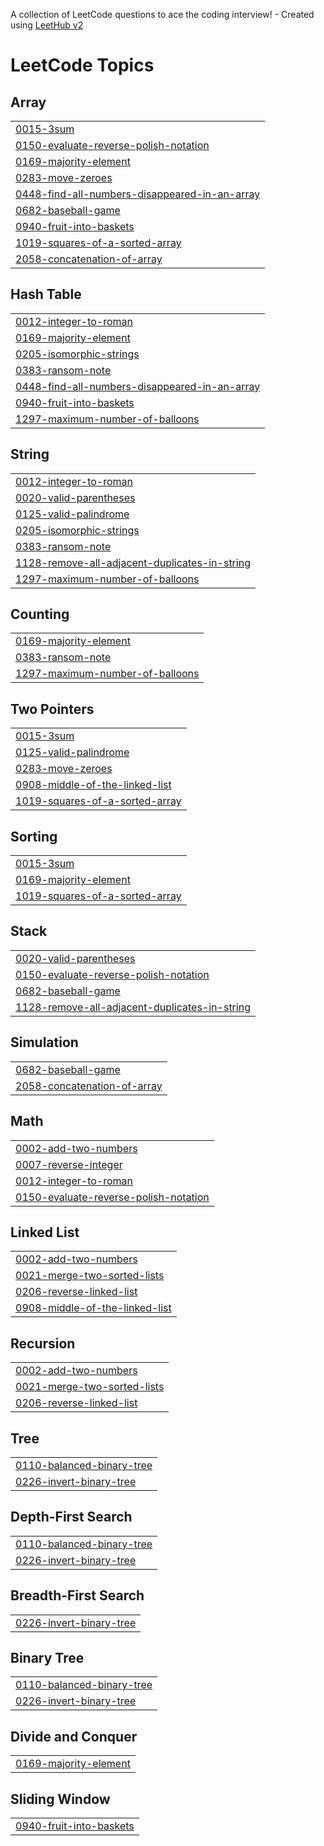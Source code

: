 A collection of LeetCode questions to ace the coding interview! - Created using [LeetHub v2](https://github.com/arunbhardwaj/LeetHub-2.0)
<!---LeetCode Topics Start-->
# LeetCode Topics
## Array
|  |
| ------- |
| [0015-3sum](https://github.com/Om-1004/Leetcode/tree/master/0015-3sum) |
| [0150-evaluate-reverse-polish-notation](https://github.com/Om-1004/Leetcode/tree/master/0150-evaluate-reverse-polish-notation) |
| [0169-majority-element](https://github.com/Om-1004/Leetcode/tree/master/0169-majority-element) |
| [0283-move-zeroes](https://github.com/Om-1004/Leetcode/tree/master/0283-move-zeroes) |
| [0448-find-all-numbers-disappeared-in-an-array](https://github.com/Om-1004/Leetcode/tree/master/0448-find-all-numbers-disappeared-in-an-array) |
| [0682-baseball-game](https://github.com/Om-1004/Leetcode/tree/master/0682-baseball-game) |
| [0940-fruit-into-baskets](https://github.com/Om-1004/Leetcode/tree/master/0940-fruit-into-baskets) |
| [1019-squares-of-a-sorted-array](https://github.com/Om-1004/Leetcode/tree/master/1019-squares-of-a-sorted-array) |
| [2058-concatenation-of-array](https://github.com/Om-1004/Leetcode/tree/master/2058-concatenation-of-array) |
## Hash Table
|  |
| ------- |
| [0012-integer-to-roman](https://github.com/Om-1004/Leetcode/tree/master/0012-integer-to-roman) |
| [0169-majority-element](https://github.com/Om-1004/Leetcode/tree/master/0169-majority-element) |
| [0205-isomorphic-strings](https://github.com/Om-1004/Leetcode/tree/master/0205-isomorphic-strings) |
| [0383-ransom-note](https://github.com/Om-1004/Leetcode/tree/master/0383-ransom-note) |
| [0448-find-all-numbers-disappeared-in-an-array](https://github.com/Om-1004/Leetcode/tree/master/0448-find-all-numbers-disappeared-in-an-array) |
| [0940-fruit-into-baskets](https://github.com/Om-1004/Leetcode/tree/master/0940-fruit-into-baskets) |
| [1297-maximum-number-of-balloons](https://github.com/Om-1004/Leetcode/tree/master/1297-maximum-number-of-balloons) |
## String
|  |
| ------- |
| [0012-integer-to-roman](https://github.com/Om-1004/Leetcode/tree/master/0012-integer-to-roman) |
| [0020-valid-parentheses](https://github.com/Om-1004/Leetcode/tree/master/0020-valid-parentheses) |
| [0125-valid-palindrome](https://github.com/Om-1004/Leetcode/tree/master/0125-valid-palindrome) |
| [0205-isomorphic-strings](https://github.com/Om-1004/Leetcode/tree/master/0205-isomorphic-strings) |
| [0383-ransom-note](https://github.com/Om-1004/Leetcode/tree/master/0383-ransom-note) |
| [1128-remove-all-adjacent-duplicates-in-string](https://github.com/Om-1004/Leetcode/tree/master/1128-remove-all-adjacent-duplicates-in-string) |
| [1297-maximum-number-of-balloons](https://github.com/Om-1004/Leetcode/tree/master/1297-maximum-number-of-balloons) |
## Counting
|  |
| ------- |
| [0169-majority-element](https://github.com/Om-1004/Leetcode/tree/master/0169-majority-element) |
| [0383-ransom-note](https://github.com/Om-1004/Leetcode/tree/master/0383-ransom-note) |
| [1297-maximum-number-of-balloons](https://github.com/Om-1004/Leetcode/tree/master/1297-maximum-number-of-balloons) |
## Two Pointers
|  |
| ------- |
| [0015-3sum](https://github.com/Om-1004/Leetcode/tree/master/0015-3sum) |
| [0125-valid-palindrome](https://github.com/Om-1004/Leetcode/tree/master/0125-valid-palindrome) |
| [0283-move-zeroes](https://github.com/Om-1004/Leetcode/tree/master/0283-move-zeroes) |
| [0908-middle-of-the-linked-list](https://github.com/Om-1004/Leetcode/tree/master/0908-middle-of-the-linked-list) |
| [1019-squares-of-a-sorted-array](https://github.com/Om-1004/Leetcode/tree/master/1019-squares-of-a-sorted-array) |
## Sorting
|  |
| ------- |
| [0015-3sum](https://github.com/Om-1004/Leetcode/tree/master/0015-3sum) |
| [0169-majority-element](https://github.com/Om-1004/Leetcode/tree/master/0169-majority-element) |
| [1019-squares-of-a-sorted-array](https://github.com/Om-1004/Leetcode/tree/master/1019-squares-of-a-sorted-array) |
## Stack
|  |
| ------- |
| [0020-valid-parentheses](https://github.com/Om-1004/Leetcode/tree/master/0020-valid-parentheses) |
| [0150-evaluate-reverse-polish-notation](https://github.com/Om-1004/Leetcode/tree/master/0150-evaluate-reverse-polish-notation) |
| [0682-baseball-game](https://github.com/Om-1004/Leetcode/tree/master/0682-baseball-game) |
| [1128-remove-all-adjacent-duplicates-in-string](https://github.com/Om-1004/Leetcode/tree/master/1128-remove-all-adjacent-duplicates-in-string) |
## Simulation
|  |
| ------- |
| [0682-baseball-game](https://github.com/Om-1004/Leetcode/tree/master/0682-baseball-game) |
| [2058-concatenation-of-array](https://github.com/Om-1004/Leetcode/tree/master/2058-concatenation-of-array) |
## Math
|  |
| ------- |
| [0002-add-two-numbers](https://github.com/Om-1004/Leetcode/tree/master/0002-add-two-numbers) |
| [0007-reverse-integer](https://github.com/Om-1004/Leetcode/tree/master/0007-reverse-integer) |
| [0012-integer-to-roman](https://github.com/Om-1004/Leetcode/tree/master/0012-integer-to-roman) |
| [0150-evaluate-reverse-polish-notation](https://github.com/Om-1004/Leetcode/tree/master/0150-evaluate-reverse-polish-notation) |
## Linked List
|  |
| ------- |
| [0002-add-two-numbers](https://github.com/Om-1004/Leetcode/tree/master/0002-add-two-numbers) |
| [0021-merge-two-sorted-lists](https://github.com/Om-1004/Leetcode/tree/master/0021-merge-two-sorted-lists) |
| [0206-reverse-linked-list](https://github.com/Om-1004/Leetcode/tree/master/0206-reverse-linked-list) |
| [0908-middle-of-the-linked-list](https://github.com/Om-1004/Leetcode/tree/master/0908-middle-of-the-linked-list) |
## Recursion
|  |
| ------- |
| [0002-add-two-numbers](https://github.com/Om-1004/Leetcode/tree/master/0002-add-two-numbers) |
| [0021-merge-two-sorted-lists](https://github.com/Om-1004/Leetcode/tree/master/0021-merge-two-sorted-lists) |
| [0206-reverse-linked-list](https://github.com/Om-1004/Leetcode/tree/master/0206-reverse-linked-list) |
## Tree
|  |
| ------- |
| [0110-balanced-binary-tree](https://github.com/Om-1004/Leetcode/tree/master/0110-balanced-binary-tree) |
| [0226-invert-binary-tree](https://github.com/Om-1004/Leetcode/tree/master/0226-invert-binary-tree) |
## Depth-First Search
|  |
| ------- |
| [0110-balanced-binary-tree](https://github.com/Om-1004/Leetcode/tree/master/0110-balanced-binary-tree) |
| [0226-invert-binary-tree](https://github.com/Om-1004/Leetcode/tree/master/0226-invert-binary-tree) |
## Breadth-First Search
|  |
| ------- |
| [0226-invert-binary-tree](https://github.com/Om-1004/Leetcode/tree/master/0226-invert-binary-tree) |
## Binary Tree
|  |
| ------- |
| [0110-balanced-binary-tree](https://github.com/Om-1004/Leetcode/tree/master/0110-balanced-binary-tree) |
| [0226-invert-binary-tree](https://github.com/Om-1004/Leetcode/tree/master/0226-invert-binary-tree) |
## Divide and Conquer
|  |
| ------- |
| [0169-majority-element](https://github.com/Om-1004/Leetcode/tree/master/0169-majority-element) |
## Sliding Window
|  |
| ------- |
| [0940-fruit-into-baskets](https://github.com/Om-1004/Leetcode/tree/master/0940-fruit-into-baskets) |
<!---LeetCode Topics End-->